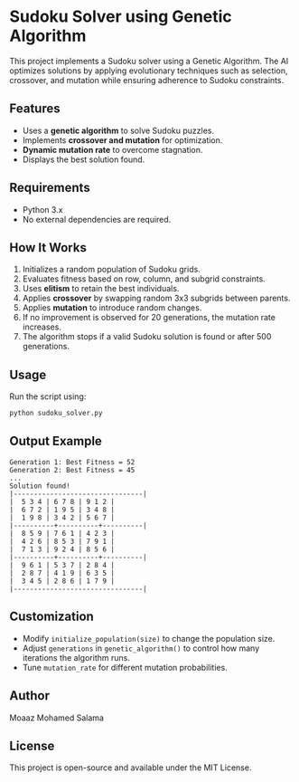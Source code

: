 # Sudoku Solver using Genetic Algorithm

This project implements a Sudoku solver using a Genetic Algorithm. The AI optimizes solutions by applying evolutionary techniques such as selection, crossover, and mutation while ensuring adherence to Sudoku constraints.

## Features
- Uses a **genetic algorithm** to solve Sudoku puzzles.
- Implements **crossover and mutation** for optimization.
- **Dynamic mutation rate** to overcome stagnation.
- Displays the best solution found.

## Requirements
- Python 3.x
- No external dependencies are required.

## How It Works
1. Initializes a random population of Sudoku grids.
2. Evaluates fitness based on row, column, and subgrid constraints.
3. Uses **elitism** to retain the best individuals.
4. Applies **crossover** by swapping random 3x3 subgrids between parents.
5. Applies **mutation** to introduce random changes.
6. If no improvement is observed for 20 generations, the mutation rate increases.
7. The algorithm stops if a valid Sudoku solution is found or after 500 generations.

## Usage
Run the script using:
```bash
python sudoku_solver.py
```

## Output Example
```
Generation 1: Best Fitness = 52
Generation 2: Best Fitness = 45
...
Solution found!
|--------------------------------|
|  5 3 4 | 6 7 8 | 9 1 2 |
|  6 7 2 | 1 9 5 | 3 4 8 |
|  1 9 8 | 3 4 2 | 5 6 7 |
|----------+----------+----------|
|  8 5 9 | 7 6 1 | 4 2 3 |
|  4 2 6 | 8 5 3 | 7 9 1 |
|  7 1 3 | 9 2 4 | 8 5 6 |
|----------+----------+----------|
|  9 6 1 | 5 3 7 | 2 8 4 |
|  2 8 7 | 4 1 9 | 6 3 5 |
|  3 4 5 | 2 8 6 | 1 7 9 |
|--------------------------------|
```

## Customization
- Modify `initialize_population(size)` to change the population size.
- Adjust `generations` in `genetic_algorithm()` to control how many iterations the algorithm runs.
- Tune `mutation_rate` for different mutation probabilities.

## Author
Moaaz Mohamed Salama

## License
This project is open-source and available under the MIT License.


